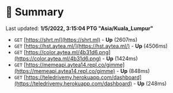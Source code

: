 # 📖 Summary
Last updated: **1/5/2022, 3:15:04 PTG "Asia/Kuala_Lumpur"**

- `GET` [https://shrt.ml](https://shrt.ml) - **Up** (2607ms)
- `GET` [https://hst.aytea.ml/](https://hst.aytea.ml/) - **Up** (4506ms)
- `GET` [https://color.aytea.ml/4b31d6.png](https://color.aytea.ml/4b31d6.png) - **Up** (1424ms)
- `GET` [https://memeapi.aytea14.repl.co/gimme](https://memeapi.aytea14.repl.co/gimme) - **Up** (848ms)
- `GET` [https://teledrivemy.herokuapp.com/dashboard](https://teledrivemy.herokuapp.com/dashboard) - **Up** (248ms)
